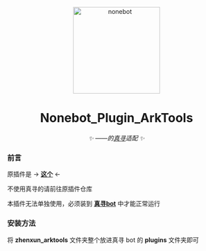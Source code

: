 <p align="center">
  <a href="https://v2.nonebot.dev/"><img src="https://v2.nonebot.dev/logo.png" width="200" height="200" alt="nonebot"></a>
</p>

<div align="center">

# **Nonebot_Plugin_ArkTools**

_✨ ——的[真寻](https://github.com/HibiKier/zhenxun_bot)适配 ✨_
  
</div>

### 前言

原插件是 -> **[这个](https://github.com/NumberSir/nonebot_plugin_arktools)** <- 

不使用真寻的请前往原插件仓库

本插件无法单独使用，必须装到 **[真寻bot](https://github.com/HibiKier/zhenxun_bot)** 中才能正常运行

### 安装方法

将 **zhenxun_arktools** 文件夹整个放进真寻 bot 的 **plugins** 文件夹即可